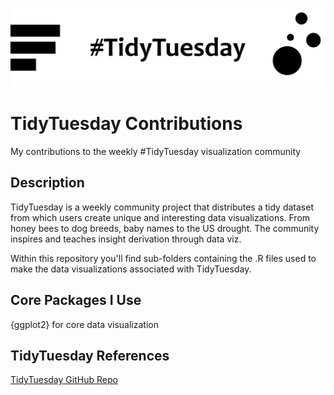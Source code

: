 ![TidyTuesday Banner](./tidy-tuesday-banner.png)

# TidyTuesday Contributions
My contributions to the weekly #TidyTuesday visualization community

## Description

TidyTuesday is a weekly community project that distributes a tidy dataset from which users create unique and interesting data visualizations. From honey bees to dog
breeds, baby names to the US drought. The community inspires and teaches insight derivation through data viz.

Within this repository you'll find sub-folders containing the .R files used to make the data visualizations associated with TidyTuesday.

## Core Packages I Use
{ggplot2} for core data visualization

## TidyTuesday References
[TidyTuesday GitHub Repo](https://github.com/rfordatascience/tidytuesday)
